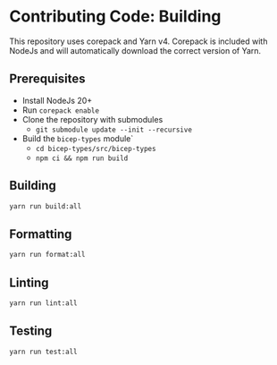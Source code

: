 # Contributing Code: Building

This repository uses corepack and Yarn v4. Corepack is included with NodeJs and will automatically download the correct version of Yarn.

## Prerequisites

- Install NodeJs 20+
- Run `corepack enable`
- Clone the repository with submodules
  - `git submodule update --init --recursive`
- Build the `bicep-types` module`
  - `cd bicep-types/src/bicep-types`
  - `npm ci && npm run build`

## Building

```sh
yarn run build:all
```

## Formatting

```sh
yarn run format:all
```

## Linting

```sh
yarn run lint:all
```

## Testing

```sh
yarn run test:all
```
